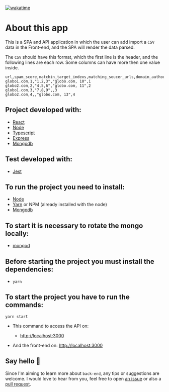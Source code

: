 [![wakatime](https://wakatime.com/badge/user/2aeba48e-4558-4f58-965a-fc1cd46ba978/project/3e0a1c8b-61aa-4a00-b7ac-0233af113236.svg)](https://wakatime.com/badge/user/2aeba48e-4558-4f58-965a-fc1cd46ba978/project/3e0a1c8b-61aa-4a00-b7ac-0233af113236)

# About this app

This is a SPA and API application in which the user can add import a `CSV` data in the Front-end, and the SPA will render the data parsed.

The `CSV` should have this format, which the first line is the header, and the following lines are each row. Some columns can have more then one value inside.

```csv
url,spam_score,matchin_target_indexs,matching_soucer_urls,domain_authority
globo1.com,1,"1,2,3","globo.com, 10",1
globo2.com,2,"4,5,6","globo.com, 11",2
globo1.com,3,"7,8,9",,3
globo2.com,4,,"globo.com, 13",4
```

## Project developed with:

- [React](https://react.dev/)
- [Node](https://nodejs.org/en/download/)
- [Typescript](https://www.typescriptlang.org/)
- [Express](https://expressjs.com/)
- [Mongodb](https://www.mongodb.com/cloud/atlas/lp/try4?adgroup=146373896140&cq_cmp=19616985274&gad=1)

## Test developed with:

- [Jest](https://jestjs.io/)

## To run the project you need to install:

- [Node](https://nodejs.org/en/download/)
- [Yarn](https://yarnpkg.com/lang/en/docs/install/) or NPM (already installed with the node)
- [Mongodb](https://docs.mongodb.com/manual/installation/)

## To start it is necessary to rotate the mongo locally:

- [mongod](https://docs.mongodb.com/manual/tutorial/manage-mongodb-processes/)

## Before starting the project you must install the dependencies:

- `yarn`

## To start the project you have to run the commands:

`yarn start`

- This command to access the API on:

  - [http://localhost:3000](http://localhost:3000)

- And the front-end on: [http://localhost:3000](http://localhost:2000)

## Say hello 👋

Since I'm aiming to learn more about `back-end`, any tips or suggestions are welcome. I would love to hear from you, feel free to open [an issue](https://github.com/nathpaiva/caffeine-api/issues) or also a [pull request](https://github.com/nathpaiva/caffeine-api/fork).
